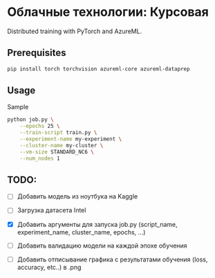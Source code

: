 # Облачные технологии: Курсовая
Distributed training with PyTorch and AzureML.

## Prerequisites
```bash
pip install torch torchvision azureml-core azureml-dataprep
```

## Usage
Sample
```bash
python job.py \
    --epochs 25 \
    --train-script train.py \
    --experiment-name my-experiment \
    --cluster-name my-cluster \
    --vm-size STANDARD_NC6 \
    --num_nodes 1
```

## TODO:
- [ ] Добавить модель из ноутбука на Kaggle
- [ ] Загрузка датасета Intel
- [x] Добавить аргументы для запуска job.py (script_name, experiment_name, cluster_name, epochs, ...)
- [ ] Добавить валидацию модели на каждой эпохе обучения
- [ ] Добавить отписывание графика с результатами обучения (loss, accuracy, etc..) в .png

